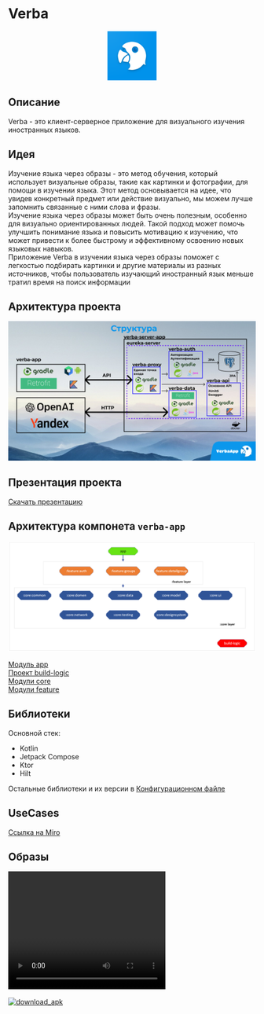 # Verba

<div id="header" align="center">
  <img src="image/icon.png" width="100"/>
</div>


## Описание
Verba - это клиент-серверное приложение для визуального изучения иностранных языков.
## Идея
Изучение языка через образы - это метод обучения, который использует визуальные образы, такие как картинки и фотографии, для помощи в изучении языка. Этот метод основывается на идее, что увидев конкретный предмет или действие визуально, мы можем лучше запомнить связанные с ними слова и фразы.  
Изучение языка через образы может быть очень полезным, особенно для визуально ориентированных людей. Такой подход может помочь улучшить понимание языка и повысить мотивацию к изучению, что может привести к более быстрому и эффективному освоению новых языковых навыков.  
Приложение Verba в изучении языка через образы поможет с легкостью подбирать картинки и другие материалы из разных источников, чтобы пользователь изучающий иностранный язык меньше тратил время на поиск информации  

## Архитектура проекта

![img.png](image/structure_project.png)

## Презентация проекта

[Скачать презентацию](image/slide.pdf)

## Архитектура компонета `verba-app`

![icon_verba](image/architecture.png)

[Модуль app](/app/README.md)  
[Проект build-logic](/build-logic/README.md)  
[Модули core](/core/README.md)  
[Модули feature](/feature/README.md)

## Библиотеки
Основной стек:
- Kotlin
- Jetpack Compose
- Ktor 
- Hilt 

Остальные библиотеки и их версии в [Конфигурационном файле](/gradle/libs.versions.toml)

## UseCases

[Ссылка на Miro](https://miro.com/app/board/uXjVMeAQjCg=/?share_link_id=479259400433)

## Образы

<video width="320" height="240" controls>
  <source src="image/video.mp4" type="video/mp4">
</video>

[![download_apk](https://static.tildacdn.com/tild3932-6239-4336-a430-373961616430/android_xvision2.png)](https://drive.google.com/file/d/1lOYrvLLY3JGLDOXzbfK5hAL2IA4gnbLJ/view?usp=sharing)